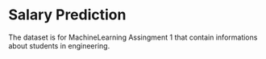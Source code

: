 # Salary Prediction
The dataset is for MachineLearning Assingment 1 that contain informations about students in engineering.
